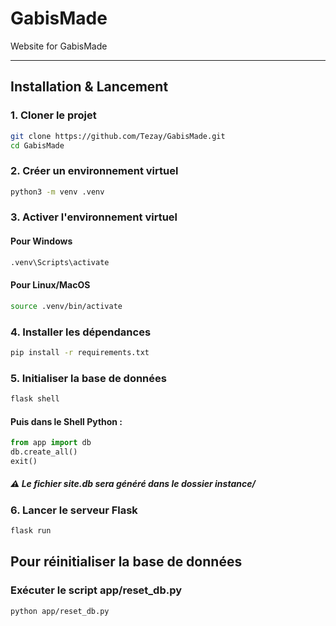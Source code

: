 # GabisMade
Website for GabisMade

---

## Installation & Lancement

### 1. Cloner le projet

```bash
git clone https://github.com/Tezay/GabisMade.git
cd GabisMade
```
### 2. Créer un environnement virtuel

```bash
python3 -m venv .venv
```

### 3. Activer l'environnement virtuel

#### Pour Windows
```bash
.venv\Scripts\activate
```

#### Pour Linux/MacOS
```bash
source .venv/bin/activate
```


### 4. Installer les dépendances

```bash
pip install -r requirements.txt
```

### 5. Initialiser la base de données

```bash
flask shell
```

#### Puis dans le Shell Python :
```python
from app import db
db.create_all()
exit()
```
##### ⚠️ Le fichier site.db sera généré dans le dossier instance/

### 6. Lancer le serveur Flask

```bash
flask run
```

## Pour réinitialiser la base de données

### Exécuter le script app/reset_db.py

```bash
python app/reset_db.py
```